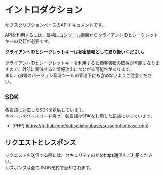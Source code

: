 # イントロダクション

サブスクリプションベースのAPIドキュメントです。

APIを利用するには、最初に[コンソール画面](http://app.subscriptionbase.io/setting/oauth2/)からクライアントIDとシークレットキーの発行が必要です。

<aside class="notice">
<strong>クライアントIDとシークレットキーは秘密情報として取り扱いください。</strong><br><br>
クライアントIDとシークレットキーを利用すると顧客情報の取得が可能になりますので、外部に漏洩すると情報流出につながる可能性があります。<br>
また、git等のバージョン管理ツールの管理下にも含めないようご注意ください。
</aside>

## SDK

各言語に対応したSDKを提供しています。<br>
本ページのソースコード例は、各言語のSDKを利用した記述になっています。<br>
* [PHP] (https://github.com/subscriptionbase/subscriptionbase-php)

## リクエストとレスポンス

リクエストを送信する際には、セキュリティのためhttps通信をご利用ください。<br>
レスポンスは全てJSON形式で返却されます。
